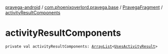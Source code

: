 [pravega-android](../../index.md) / [com.phoenixoverlord.pravega.base](../index.md) / [PravegaFragment](index.md) / [activityResultComponents](./activity-result-components.md)

# activityResultComponents

`private val activityResultComponents: `[`ArrayList`](https://kotlinlang.org/api/latest/jvm/stdlib/kotlin.collections/-array-list/index.html)`<`[`UsesActivityResult`](../-uses-activity-result/index.md)`>`